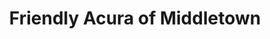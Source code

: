 ---
title: "Friendly Acura of Middletown"
url: /middletown/friendly-acura-of-middletown/
shop: Autohaus
---